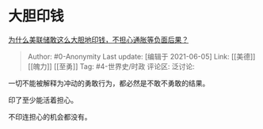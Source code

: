 # 大胆印钱
[为什么美联储敢这么大胆地印钱，不担心通胀等负面后果？](https://www.zhihu.com/question/387385539/answer/1923830511)

> Author: #0-Anonymity
> Last update: [编辑于 2021-06-05]
> Link: [[美德]] [[魄力]] [[至勇]]
> Tag: #4-世界史/时政
> 评论区:
> 泛讨论:

一切不能被解释为冲动的勇敢行为，都必然是不敢不勇敢的结果。

印了至少能活着担心。

不印连担心的机会都没有。
